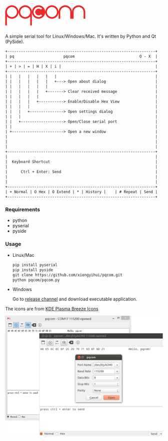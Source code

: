 ![pqcom](img/pqcom-logo-expanded.png)
====

A simple serial tool for Linux/Windows/Mac. It's written by Python and Qt (PySide).

```
+------------------------------------------------------------------+
| pq                      pqcom                             O - X  |
+------------------------------------------------------------------+
| + | > | = | H | X | i |                                          |
+------------------------------------------------------------------+
| |   |   |   |   |   |                                            |
| |   |   |   |   |   +---> Open about dialog                      |
| |   |   |   |   |                                                |
| |   |   |   |   +-------> Clear received message                 |
| |   |   |   |                                                    |
| |   |   |   +-----------> Enable/Disable Hex View                |
| |   |   |                                                        |
| |   |   +---------------> Open settings dialog                   |
| |   |                                                            |
| |   +-------------------> Open/Close serial port                 |
| |                                                                |
| +-----------------------> Open a new window                      |
|                                                                  |
|                                                                  |
|                                                                  |
+------------------------------------------------------------------+
|                                                                  |
|  Keyboard Shortcut                                               |
|                                                                  |
|      Ctrl + Enter: Send                                          |
|                                                                  |
|                                                                  |
+------------------------------------------------------------------+
| + Normal | O Hex | O Extend | * | History |    | # Repeat | Send |
+------------------------------------------------------------------+
```

### Requirements

-	python
-	pyserial
-	pyside

### Usage

-	Linux/Mac

	```
	pip install pyserial
	pip install pyside
	git clone https://github.com/xiongyihui/pqcom.git
	python pqcom/pqcom.py
	```

-	Windows

	Go to [release channel](https://github.com/xiongyihui/pqcom/releases) and download executable application.
    
The icons are from [KDE Plasma Breeze Icons](https://github.com/NitruxSA/plasma-next-icons/)
    
![pqcom](preview/pqcom.png)
